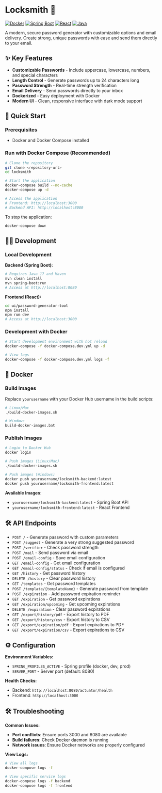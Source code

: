 # Locksmith 🔐

[![Docker](https://img.shields.io/badge/Docker-2CA5E0?style=for-the-badge&logo=docker&logoColor=white)](https://www.docker.com/)
[![Spring Boot](https://img.shields.io/badge/Spring_Boot-6DB33F?style=for-the-badge&logo=spring-boot&logoColor=white)](https://spring.io/projects/spring-boot)
[![React](https://img.shields.io/badge/React-20232A?style=for-the-badge&logo=react&logoColor=61DAFB)](https://reactjs.org/)
[![Java](https://img.shields.io/badge/Java-ED8B00?style=for-the-badge&logo=java&logoColor=white)](https://www.java.com/)

A modern, secure password generator with customizable options and email delivery. Create strong, unique passwords with ease and send them directly to your email.

## ✨ Key Features

- **Customizable Passwords** - Include uppercase, lowercase, numbers, and special characters
- **Length Control** - Generate passwords up to 24 characters long
- **Password Strength** - Real-time strength verification
- **Email Delivery** - Send passwords directly to your inbox
- **Dockerized** - Easy deployment with Docker
- **Modern UI** - Clean, responsive interface with dark mode support

## 🚀 Quick Start

### Prerequisites

- Docker and Docker Compose installed

### Run with Docker Compose (Recommended)

```bash
# Clone the repository
git clone <repository-url>
cd locksmith

# Start the application
docker-compose build --no-cache
docker-compose up -d

# Access the application
# Frontend: http://localhost:3000
# Backend API: http://localhost:8080
```

To stop the application:
```bash
docker-compose down
```



## 👨‍💻 Development

### Local Development

**Backend (Spring Boot):**
```bash
# Requires Java 17 and Maven
mvn clean install
mvn spring-boot:run
# Access at http://localhost:8080
```

**Frontend (React):**
```bash
cd ui/password-generator-tool
npm install
npm run dev
# Access at http://localhost:3000
```

### Development with Docker

```bash
# Start development environment with hot reload
docker-compose -f docker-compose.dev.yml up -d

# View logs
docker-compose -f docker-compose.dev.yml logs -f
```

## 🐳 Docker

### Build Images

Replace `yourusername` with your Docker Hub username in the build scripts:

```bash
# Linux/Mac
./build-docker-images.sh

# Windows
build-docker-images.bat
```

### Publish Images

```bash
# Login to Docker Hub
docker login

# Push images (Linux/Mac)
./build-docker-images.sh

# Push images (Windows)
docker push yourusername/locksmith-backend:latest
docker push yourusername/locksmith-frontend:latest
```

**Available Images:**
- `yourusername/locksmith-backend:latest` - Spring Boot API
- `yourusername/locksmith-frontend:latest` - React Frontend

## 🛠 API Endpoints

- `POST /` - Generate password with custom parameters
- `POST /suggest` - Generate a very strong suggested password
- `POST /verifier` - Check password strength
- `POST /mail` - Send password via email
- `POST /email-config` - Save email configuration
- `GET /email-config` - Get email configuration
- `GET /email-config/status` - Check if email is configured
- `GET /history` - Get password history
- `DELETE /history` - Clear password history
- `GET /templates` - Get password templates
- `POST /template/{templateName}` - Generate password from template
- `POST /expiration` - Add password expiration reminder
- `GET /expiration` - Get password expirations
- `GET /expiration/upcoming` - Get upcoming expirations
- `DELETE /expiration` - Clear password expirations
- `GET /export/history/pdf` - Export history to PDF
- `GET /export/history/csv` - Export history to CSV
- `GET /export/expiration/pdf` - Export expirations to PDF
- `GET /export/expiration/csv` - Export expirations to CSV

## ⚙️ Configuration

**Environment Variables:**
- `SPRING_PROFILES_ACTIVE` - Spring profile (docker, dev, prod)
- `SERVER_PORT` - Server port (default: 8080)

**Health Checks:**
- Backend: `http://localhost:8080/actuator/health`
- Frontend: `http://localhost:3000`

## 🛠 Troubleshooting

**Common Issues:**
- **Port conflicts**: Ensure ports 3000 and 8080 are available
- **Build failures**: Check Docker daemon is running
- **Network issues**: Ensure Docker networks are properly configured

**View Logs:**
```bash
# View all logs
docker-compose logs -f

# View specific service logs
docker-compose logs -f backend
docker-compose logs -f frontend
```